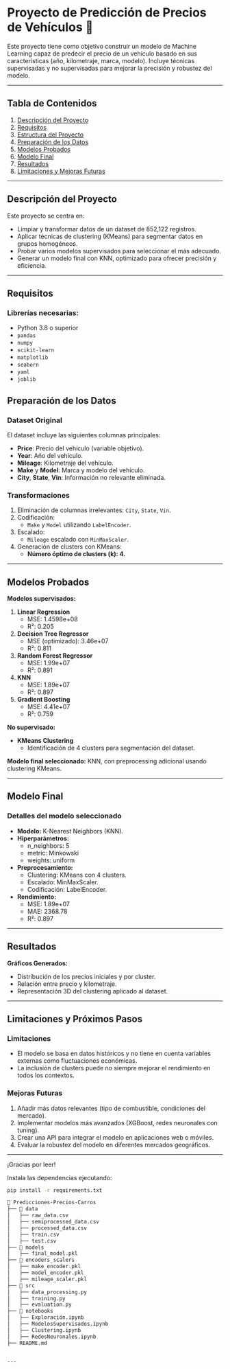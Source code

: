 # Proyecto de Predicción de Precios de Vehículos 🚗

Este proyecto tiene como objetivo construir un modelo de Machine Learning capaz de predecir el precio de un vehículo basado en sus características (año, kilometraje, marca, modelo). Incluye técnicas supervisadas y no supervisadas para mejorar la precisión y robustez del modelo.

---

## Tabla de Contenidos
1. [Descripción del Proyecto](#descripción-del-proyecto)
2. [Requisitos](#requisitos)
3. [Estructura del Proyecto](#estructura-del-proyecto)
4. [Preparación de los Datos](#preparación-de-los-datos)
5. [Modelos Probados](#modelos-probados)
6. [Modelo Final](#modelo-final)
7. [Resultados](#resultados)
8. [Limitaciones y Mejoras Futuras](#limitaciones-y-mejoras-futuras)

---

## Descripción del Proyecto

Este proyecto se centra en:
- Limpiar y transformar datos de un dataset de 852,122 registros.
- Aplicar técnicas de clustering (KMeans) para segmentar datos en grupos homogéneos.
- Probar varios modelos supervisados para seleccionar el más adecuado.
- Generar un modelo final con KNN, optimizado para ofrecer precisión y eficiencia.

---

## Requisitos

### Librerías necesarias:
- Python 3.8 o superior
- `pandas`
- `numpy`
- `scikit-learn`
- `matplotlib`
- `seaborn`
- `yaml`
- `joblib`

## Preparación de los Datos

### Dataset Original
El dataset incluye las siguientes columnas principales:
- **Price**: Precio del vehículo (variable objetivo).
- **Year**: Año del vehículo.
- **Mileage**: Kilometraje del vehículo.
- **Make** y **Model**: Marca y modelo del vehículo.
- **City**, **State**, **Vin**: Información no relevante eliminada.

### Transformaciones
1. Eliminación de columnas irrelevantes: `City`, `State`, `Vin`.
2. Codificación:
   - `Make` y `Model` utilizando `LabelEncoder`.
3. Escalado:
   - `Mileage` escalado con `MinMaxScaler`.
4. Generación de clusters con KMeans:
   - **Número óptimo de clusters (k): 4.**

---

## Modelos Probados

**Modelos supervisados:**
1. **Linear Regression**
   - MSE: 1.4598e+08
   - R²: 0.205
2. **Decision Tree Regressor**
   - MSE (optimizado): 3.46e+07
   - R²: 0.811
3. **Random Forest Regressor**
   - MSE: 1.99e+07
   - R²: 0.891
4. **KNN**
   - MSE: 1.89e+07
   - R²: 0.897
5. **Gradient Boosting**
   - MSE: 4.41e+07
   - R²: 0.759

**No supervisado:**
- **KMeans Clustering**
   - Identificación de 4 clusters para segmentación del dataset.

**Modelo final seleccionado:** KNN, con preprocessing adicional usando clustering KMeans.

---

## Modelo Final

### Detalles del modelo seleccionado
- **Modelo:** K-Nearest Neighbors (KNN).
- **Hiperparámetros:**
  - n_neighbors: 5
  - metric: Minkowski
  - weights: uniform
- **Preprocesamiento:**
  - Clustering: KMeans con 4 clusters.
  - Escalado: MinMaxScaler.
  - Codificación: LabelEncoder.
- **Rendimiento:**
  - MSE: 1.89e+07
  - MAE: 2368.78
  - R²: 0.897

---

## Resultados

**Gráficos Generados:**
- Distribución de los precios iniciales y por cluster.
- Relación entre precio y kilometraje.
- Representación 3D del clustering aplicado al dataset.

---

## Limitaciones y Próximos Pasos

### Limitaciones
- El modelo se basa en datos históricos y no tiene en cuenta variables externas como fluctuaciones económicas.
- La inclusión de clusters puede no siempre mejorar el rendimiento en todos los contextos.

### Mejoras Futuras
1. Añadir más datos relevantes (tipo de combustible, condiciones del mercado).
2. Implementar modelos más avanzados (XGBoost, redes neuronales con tuning).
3. Crear una API para integrar el modelo en aplicaciones web o móviles.
4. Evaluar la robustez del modelo en diferentes mercados geográficos.

---

¡Gracias por leer!

Instala las dependencias ejecutando:

```bash
pip install -r requirements.txt

📂 Predicciones-Precios-Carros
├── 📂 data
│   ├── raw_data.csv
│   ├── semiprocessed_data.csv
│   ├── processed_data.csv
│   ├── train.csv
│   ├── test.csv
├── 📂 models
│   ├── final_model.pkl
├── 📂 encoders_scalers
│   ├── make_encoder.pkl
│   ├── model_encoder.pkl
│   ├── mileage_scaler.pkl
├── 📂 src
│   ├── data_processing.py
│   ├── training.py
│   ├── evaluation.py
├── 📂 notebooks
│   ├── Exploración.ipynb
│   ├── ModelosSupervisados.ipynb
│   ├── Clustering.ipynb
│   ├── RedesNeuronales.ipynb
├── README.md


---










